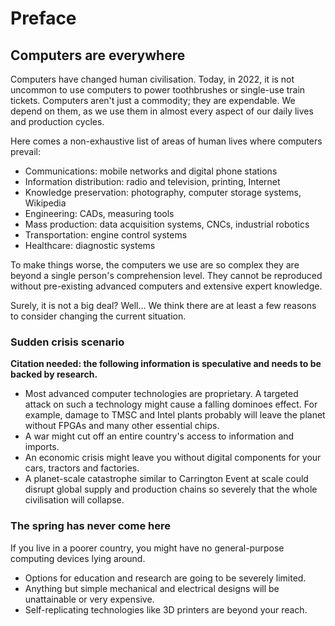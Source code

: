 # Preface

## Computers are everywhere
Computers have changed human civilisation. Today, in 2022, it is not uncommon to use computers to power toothbrushes or single-use train tickets. Computers aren't just a commodity; they are expendable. We depend on them, as we use them in almost every aspect of our daily lives and production cycles.

Here comes a non-exhaustive list of areas of human lives where computers prevail:
* Communications: mobile networks and digital phone stations
* Information distribution: radio and television, printing, Internet
* Knowledge preservation: photography, computer storage systems, Wikipedia
* Engineering: CADs, measuring tools
* Mass production: data acquisition systems, CNCs, industrial robotics
* Transportation: engine control systems
* Healthcare: diagnostic systems

To make things worse, the computers we use are so complex they are beyond a single person's comprehension level. They cannot be reproduced without pre-existing advanced computers and extensive expert knowledge.

Surely, it is not a big deal? Well... We think there are at least a few reasons to consider changing the current situation.

### Sudden crisis scenario
**Citation needed: the following information is speculative and needs to be backed by research.**
* Most advanced computer technologies are proprietary. A targeted attack on such a technology might cause a falling dominoes effect. For example, damage to TMSC and Intel plants probably will leave the planet without FPGAs and many other essential chips.
* A war might cut off an entire country's access to information and imports.
* An economic crisis might leave you without digital components for your cars, tractors and factories.
* A planet-scale catastrophe similar to Carrington Event at scale could disrupt global supply and production chains so severely that the whole civilisation will collapse.

### The spring has never come here
If you live in a poorer country, you might have no general-purpose computing devices lying around.
* Options for education and research are going to be severely limited.
* Anything but simple mechanical and electrical designs will be unattainable or very expensive.
* Self-replicating technologies like 3D printers are beyond your reach.
